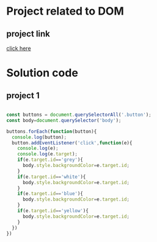 # Project related to DOM

## project link
[click here](https://stackblitz.com/edit/dom-project-chaiaurcode-ozgxkk3w?file=index.html)

# Solution code

## project 1
```javascript

const buttons = document.querySelectorAll('.button');
const body=document.querySelector('body');

buttons.forEach(function(button){
  console.log(button);
  button.addEventListener('click',function(e){
    console.log(e);
    console.log(e.target);
    if(e.target.id=='grey'){
      body.style.backgroundColor=e.target.id;
    }
    if(e.target.id=='white'){
      body.style.backgroundColor=e.target.id;
    }
    if(e.target.id=='blue'){
      body.style.backgroundColor=e.target.id;
    }
    if(e.target.id=='yellow'){
      body.style.backgroundColor=e.target.id;
    }
  })
})

```